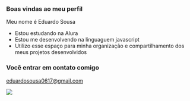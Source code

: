 ### Boas vindas ao meu perfil 

Meu nome é Eduardo Sousa

- Estou estudando na Alura
- Estou me desenvolvendo na linguaguem javascript
- Utilizo esse espaço para minha organização e compartilhamento dos meus projetos desenvolvidos

### Você entrar em contato comigo

eduardosousa0617@gmail.com

![](https://media1.tenor.com/m/bGS2OhhN9tsAAAAC/hello-gojo-satoru.gif)
